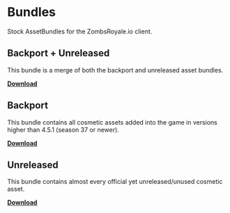 # Bundles
Stock AssetBundles for the ZombsRoyale.io client.

## Backport + Unreleased
This bundle is a merge of both the backport and unreleased asset bundles.

[**Download**](https://cdn.zrps.cloud/backport+unreleased.zip)

## Backport
This bundle contains all cosmetic assets added into the game in versions higher than 4.5.1 (season 37 or newer).

[**Download**](https://cdn.zrps.cloud/backport.zip)

## Unreleased
This bundle contains almost every official yet unreleased/unused cosmetic asset.

[**Download**](https://cdn.zrps.cloud/unreleased.zip)

